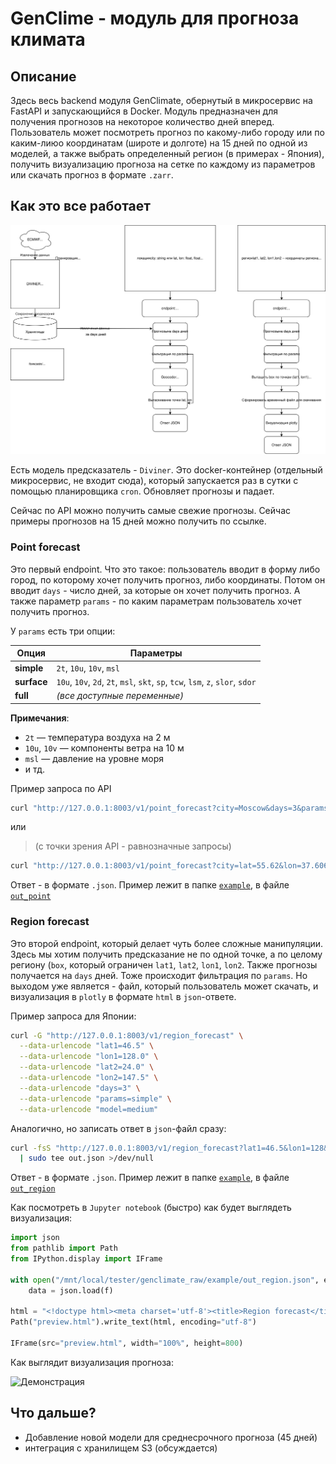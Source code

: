 # GenClime - модуль для прогноза климата

## Описание

Здесь весь backend модуля GenClimate, обернутый в микросервис на FastAPI и запускающийся в Docker.
Модуль предназначен для получения прогнозов на некоторое количество дней вперед. Пользователь может посмотреть прогноз по какому-либо городу или по каким-лиюо координатам (широте и долготе) на 15 дней по одной из моделей, а также выбрать определенный регион (в примерах - Япония), получить визуализацию прогноза на сетке по каждому из параметров или скачать прогноз в формате `.zarr`.

## Как это все работает

![Архитектура](imgs/backend_scheme.svg)

Есть модель предсказатель - `Diviner`. Это docker-контейнер (отдельный микросервис, не входит сюда), который запускается раз в сутки с помощью планировщика `cron`. Обновляет прогнозы и падает. 

Сейчас по API можно получить самые свежие прогнозы. Сейчас примеры прогнозов на 15 дней можно получить по ссылке.

### Point forecast

Это первый endpoint. Что это такое: пользователь вводит в форму либо город, по которому хочет получить прогноз, либо координаты. Потом он вводит `days` - число дней, за которые он хочет получить прогноз. А также параметр `params` - по каким параметрам пользователь хочет получить прогноз.

У `params` есть три опции: 

| Опция       | Параметры                                                                       |
| ----------- | ------------------------------------------------------------------------------- |
| **simple**  | `2t`, `10u`, `10v`, `msl`                                                       |
| **surface** | `10u`, `10v`, `2d`, `2t`, `msl`, `skt`, `sp`, `tcw`, `lsm`, `z`, `slor`, `sdor` |
| **full**    | *(все доступные переменные)*                                                    |

**Примечания**:

* `2t` — температура воздуха на 2 м
* `10u`, `10v` — компоненты ветра на 10 м
* `msl` — давление на уровне моря
*  и тд.

Пример запроса по API

```bash
curl "http://127.0.0.1:8003/v1/point_forecast?city=Moscow&days=3&params=surface&mode=base&model=medium"
```

или

> (с точки зрения API - равнозначные запросы)

```bash
curl "http://127.0.0.1:8003/v1/point_forecast?city=lat=55.62&lon=37.606&days=3&params=surface&mode=base&model=medium"
```
Ответ - в формате `.json`. Пример лежит в папке [`example`](./example), в файле [`out_point`](./example/out_point.json)

### Region forecast

Это второй endpoint, который делает чуть более сложные манипуляции. Здесь мы хотим получить предсказание не по одной точке, а по целому региону (`box`, который ограничен `lat1`, `lat2`, `lon1`, `lon2`. Также прогнозы получается на `days` дней. Тоже происходит фильтрация по `params`. Но выходом уже является - файл, который пользователь может скачать, и визуализация в `plotly` в формате `html` в `json`-ответе.

Пример запроса для Японии:

```bash 
curl -G "http://127.0.0.1:8003/v1/region_forecast" \
  --data-urlencode "lat1=46.5" \
  --data-urlencode "lon1=128.0" \
  --data-urlencode "lat2=24.0" \
  --data-urlencode "lon2=147.5" \
  --data-urlencode "days=3" \
  --data-urlencode "params=simple" \
  --data-urlencode "model=medium"
```

Аналогично, но записать ответ в `json`-файл сразу:

```bash
curl -fsS "http://127.0.0.1:8003/v1/region_forecast?lat1=46.5&lon1=128&lat2=24&lon2=147.5&days=3&params=surface&model=medium" \
  | sudo tee out.json >/dev/null
```
Ответ - в формате `.json`. Пример лежит в папке [`example`](./example), в файле [`out_region`](./example/out_region.json)


Как посмотреть в `Jupyter notebook` (быстро) как будет выглядеть визуализация:

```python
import json
from pathlib import Path
from IPython.display import IFrame

with open("/mnt/local/tester/genclimate_raw/example/out_region.json", encoding="utf-8") as f: #путь до файла json
    data = json.load(f)

html = "<!doctype html><meta charset='utf-8'><title>Region forecast</title>" + data.get("preview_html","")
Path("preview.html").write_text(html, encoding="utf-8")

IFrame(src="preview.html", width="100%", height=800)
```

Как выглядит визуализация прогноза:

![Демонстрация](imgs/visual_x2.gif)

## Что дальше?

* Добавление новой модели для среднесрочного прогноза (45 дней)
* интеграция с хранилищем S3 (обсуждается)


